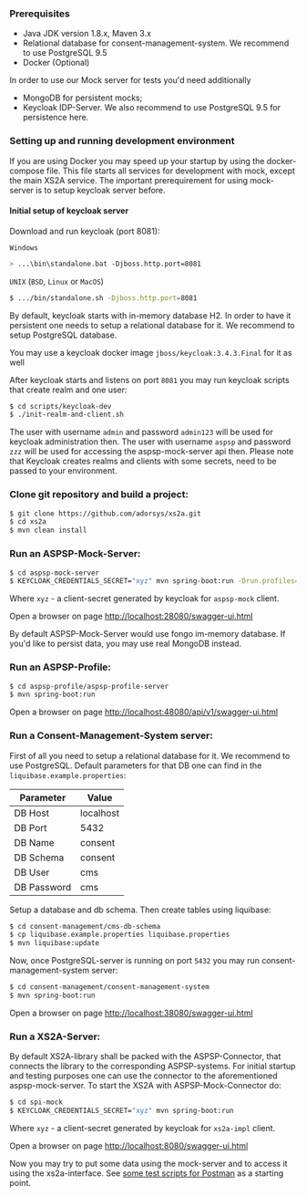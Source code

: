 ### Prerequisites

- Java JDK version 1.8.x, Maven 3.x
- Relational database for consent-management-system. We recommend to use PostgreSQL 9.5
- Docker (Optional)

In order to use our Mock server for tests you'd need additionally
- MongoDB for persistent mocks;
- Keycloak IDP-Server. We also recommend to use PostgreSQL 9.5 for persistence here.

### Setting up and running development environment

If you are using Docker you may speed up your startup by using the docker-compose file.
This file starts all services for development with mock, except the main XS2A service.
The important prerequirement for using mock-server is to setup keycloak server before.

#### Initial setup of keycloak server

Download and run keycloak (port 8081):

`Windows`
```bash
> ...\bin\standalone.bat -Djboss.http.port=8081
```
`UNIX` (`BSD`, `Linux` or `MacOS`)
```bash
$ .../bin/standalone.sh -Djboss.http.port=8081
```

By default, keycloak starts with in-memory database H2. In order to have it persistent one needs to setup a relational database for it.
We recommend to setup PostgreSQL database.

You may use a keycloak docker image `jboss/keycloak:3.4.3.Final` for it as well

After keycloak starts and listens on port `8081` you may run keycloak scripts that create realm and one user:
```bash
$ cd scripts/keycloak-dev
$ ./init-realm-and-client.sh
```

The user with username `admin` and password `admin123` will be used for keycloak administration then.
The user with username `aspsp` and password `zzz` will be used for accessing the aspsp-mock-server api then.
Please note that Keycloak creates realms and clients with some secrets, need to be passed to your environment.

### Clone git repository and build a project:
```bash
$ git clone https://github.com/adorsys/xs2a.git
$ cd xs2a
$ mvn clean install
```

### Run an ASPSP-Mock-Server:
```bash
$ cd aspsp-mock-server
$ KEYCLOAK_CREDENTIALS_SECRET="xyz" mvn spring-boot:run -Drun.profiles=fongo
```
Where `xyz` - a client-secret generated by keycloak for `aspsp-mock` client.

Open a browser on page [http://localhost:28080/swagger-ui.html](http://localhost:28080/swagger-ui.html)

By default ASPSP-Mock-Server would use fongo im-memory database. If you'd like to persist data, you may use real MongoDB instead.

### Run an ASPSP-Profile:
```bash
$ cd aspsp-profile/aspsp-profile-server
$ mvn spring-boot:run
```
Open a browser on page [http://localhost:48080/api/v1/swagger-ui.html](http://localhost:48080/api/v1/swagger-ui.html)

### Run a Consent-Management-System server:
First of all you need to setup a relational database for it.
We recommend to use PostgreSQL.
Default parameters for that DB one can find in the `liquibase.example.properties`:

| Parameter   | Value     |
|-------------|-----------|
| DB Host     | localhost |
| DB Port     | 5432      |
| DB Name     | consent   |
| DB Schema   | consent   |
| DB User     | cms       |
| DB Password | cms       |

Setup a database and db schema.
Then create tables using liquibase:
```bash
$ cd consent-management/cms-db-schema
$ cp liquibase.example.properties liquibase.properties
$ mvn liquibase:update
```
Now, once PostgreSQL-server is running on port `5432` you may run consent-management-system server:
```bash
$ cd consent-management/consent-management-system
$ mvn spring-boot:run
```
Open a browser on page [http://localhost:38080/swagger-ui.html](http://localhost:38080/swagger-ui.html)

### Run a XS2A-Server:
By default XS2A-library shall be packed with the ASPSP-Connector, that connects the library to the corresponding ASPSP-systems.
For initial startup and testing purposes one can use the connector to the aforementioned aspsp-mock-server.
To start the XS2A with ASPSP-Mock-Connector do:
```bash
$ cd spi-mock
$ KEYCLOAK_CREDENTIALS_SECRET="xyz" mvn spring-boot:run 
```
Where `xyz` - a client-secret generated by keycloak for `xs2a-impl` client.


Open a browser on page [http://localhost:8080/swagger-ui.html](http://localhost:8080/swagger-ui.html)

Now you may try to put some data using the mock-server and to access it using the xs2a-interface.
See [some test scripts for Postman](scripts/tests/postman) as a starting point.
